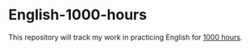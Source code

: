 # English-1000-hours

This repository will track my work in practicing English for [1000 hours](https://github.com/ZuodaoTech/everyone-can-use-english/tree/main/1000-hours).
